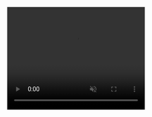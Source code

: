 <video width="320" height="240" autoplay muted>
  <source src="movie.mp4" type="video/mp4">
</video>
